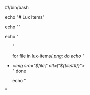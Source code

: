 #!/bin/bash

echo "# Lux Items"

echo ""

echo "<ul>"

for file in lux-items/*.png; do
    echo "<li><img src=\"$file\" alt=\"${file##*/}\"></li>"
done

echo "</ul>"
